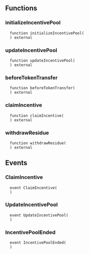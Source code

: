 


## Functions
### initializeIncentivePool
```solidity
  function initializeIncentivePool(
  ) external
```




### updateIncentivePool
```solidity
  function updateIncentivePool(
  ) external
```




### beforeTokenTransfer
```solidity
  function beforeTokenTransfer(
  ) external
```




### claimIncentive
```solidity
  function claimIncentive(
  ) external
```




### withdrawResidue
```solidity
  function withdrawResidue(
  ) external
```




## Events
### ClaimIncentive
```solidity
  event ClaimIncentive(
  )
```



### UpdateIncentivePool
```solidity
  event UpdateIncentivePool(
  )
```



### IncentivePoolEnded
```solidity
  event IncentivePoolEnded(
  )
```



